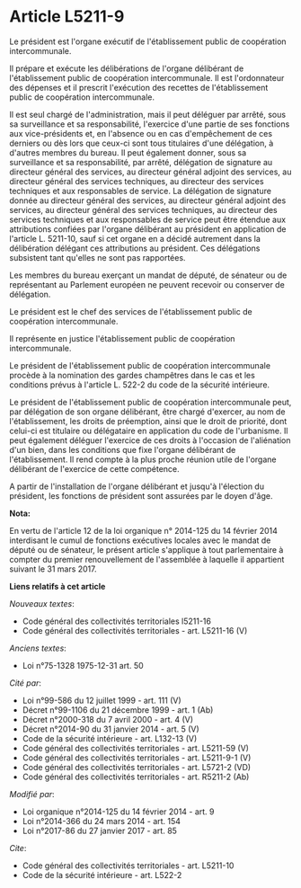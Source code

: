 # Article L5211-9

Le président est l'organe exécutif de l'établissement public de coopération intercommunale. 

Il prépare et exécute les délibérations de l'organe délibérant de l'établissement public de coopération intercommunale. Il
est l'ordonnateur des dépenses et il prescrit l'exécution des recettes de l'établissement public de coopération
intercommunale. 

Il est seul chargé de l'administration, mais il peut déléguer par arrêté, sous sa surveillance et sa responsabilité,
l'exercice d'une partie de ses fonctions aux vice-présidents et, en l'absence ou en cas d'empêchement de ces derniers ou dès
lors que ceux-ci sont tous titulaires d'une délégation, à d'autres membres du bureau. Il peut également donner, sous sa
surveillance et sa responsabilité, par arrêté, délégation de signature au directeur général des services, au directeur
général adjoint des services, au directeur général des services techniques, au directeur des services techniques et aux
responsables de service. La délégation de signature donnée au directeur général des services, au directeur général adjoint
des services, au directeur général des services techniques, au directeur des services techniques et aux responsables de
service peut être étendue aux attributions confiées par l'organe délibérant au président en application de l'article L.
5211-10, sauf si cet organe en a décidé autrement dans la délibération délégant ces attributions au président. Ces
délégations subsistent tant qu'elles ne sont pas rapportées.

Les membres du bureau exerçant un mandat de député, de sénateur ou de représentant au Parlement européen ne peuvent recevoir
ou conserver de délégation. 

Le président est le chef des services de l'établissement public de coopération intercommunale. 

Il représente en justice l'établissement public de coopération intercommunale. 

Le président de l'établissement public de coopération intercommunale procède à la nomination des gardes champêtres dans le
cas et les conditions prévus à l'article L. 522-2 du code de la sécurité intérieure. 

Le président de l'établissement public de coopération intercommunale peut, par délégation de son organe délibérant, être
chargé d'exercer, au nom de l'établissement, les droits de préemption, ainsi que le droit de priorité, dont celui-ci est
titulaire ou délégataire en application du code de l'urbanisme. Il peut également déléguer l'exercice de ces droits à
l'occasion de l'aliénation d'un bien, dans les conditions que fixe l'organe délibérant de l'établissement. Il rend compte à
la plus proche réunion utile de l'organe délibérant de l'exercice de cette compétence. 

A partir de l'installation de l'organe délibérant et jusqu'à l'élection du président, les fonctions de président sont
assurées par le doyen d'âge.

**Nota:**

En vertu de l'article 12 de la loi organique n° 2014-125 du 14 février 2014 interdisant le cumul de fonctions exécutives
locales avec le mandat de député ou de sénateur, le présent article s'applique à tout parlementaire à compter du premier
renouvellement de l'assemblée à laquelle il appartient suivant le 31 mars 2017.

**Liens relatifs à cet article**

_Nouveaux textes_:

  - Code général des collectivités territoriales l5211-16
  - Code général des collectivités territoriales - art. L5211-16 (V)

_Anciens textes_:

  - Loi n°75-1328 1975-12-31 art. 50

_Cité par_:

  - Loi n°99-586 du 12 juillet 1999 - art. 111 (V)
  - Décret n°99-1106 du 21 décembre 1999 - art. 1 (Ab)
  - Décret n°2000-318 du 7 avril 2000 - art. 4 (V)
  - Décret n°2014-90 du 31 janvier 2014 - art. 5 (V)
  - Code de la sécurité intérieure - art. L132-13 (V)
  - Code général des collectivités territoriales - art. L5211-59 (V)
  - Code général des collectivités territoriales - art. L5211-9-1 (V)
  - Code général des collectivités territoriales - art. L5721-2 (VD)
  - Code général des collectivités territoriales - art. R5211-2 (Ab)

_Modifié par_:

  - Loi organique n°2014-125 du 14 février 2014 - art. 9
  - Loi n°2014-366 du 24 mars 2014 - art. 154
  - Loi n°2017-86 du 27 janvier 2017 - art. 85

_Cite_:

  - Code général des collectivités territoriales - art. L5211-10
  - Code de la sécurité intérieure - art. L522-2
